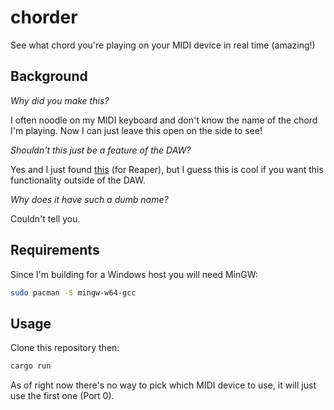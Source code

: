 # chorder

See what chord you're playing on your MIDI device in real time (amazing!)

## Background

*Why did you make this?*

I often noodle on my MIDI keyboard and don't know the name of the chord I'm playing. Now I can just leave this open on the side to see!

*Shouldn't this just be a feature of the DAW?*

Yes and I just found [this](https://forums.cockos.com/showthread.php?t=263150) (for Reaper), but I guess this is cool if you want this functionality outside of the DAW.

*Why does it have such a dumb name?*

Couldn't tell you.

## Requirements

Since I'm building for a Windows host you will need MinGW:

```bash
sudo pacman -S mingw-w64-gcc
```

## Usage

Clone this repository then:

```bash
cargo run
```

As of right now there's no way to pick which MIDI device to use, it will just use the first one (Port 0).

